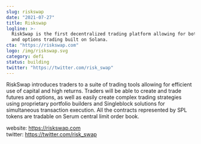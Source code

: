 ```yaml
---
slug: riskswap
date: "2021-07-27"
title: Riskswap
logline: >-
  RiskSwap is the first decentralized trading platform allowing for both futures
  and options trading built on Solana.
cta: "https://riskswap.com"
logo: /img/riskswap.svg
category: defi
status: building
twitter: "https://twitter.com/risk_swap"
---
```


RiskSwap introduces traders to a suite of trading tools allowing for efficient use of capital and high returns. Traders will be able to create and trade futures and options, as well as easily create complex trading strategies using proprietary portfolio builders and Singleblock solutions for simultaneous transaction execution. All the contracts represented by SPL tokens are tradable on Serum central limit order book.

website: https://riskswap.com</br>
twitter: https://twitter.com/risk_swap</br>
